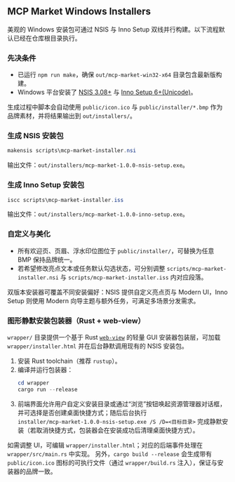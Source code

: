 ## MCP Market Windows Installers

美观的 Windows 安装包可通过 NSIS 与 Inno Setup 双线并行构建。以下流程默认已经在仓库根目录执行。

### 先决条件
- 已运行 `npm run make`，确保 `out/mcp-market-win32-x64` 目录包含最新版构建。
- Windows 平台安装了 [NSIS 3.08+](https://nsis.sourceforge.io/Download) 与 [Inno Setup 6+(Unicode)](https://jrsoftware.org/isdl.php)。

生成过程中脚本会自动使用 `public/icon.ico` 与 `public/installer/*.bmp` 作为品牌素材，并将结果输出到 `out/installers/`。

### 生成 NSIS 安装包
```powershell
makensis scripts\mcp-market-installer.nsi
```
输出文件：`out/installers/mcp-market-1.0.0-nsis-setup.exe`。

### 生成 Inno Setup 安装包
```powershell
iscc scripts\mcp-market-installer.iss
```
输出文件：`out/installers/mcp-market-1.0.0-inno-setup.exe`。

### 自定义与美化
- 所有欢迎页、页眉、浮水印位图位于 `public/installer/`，可替换为任意 BMP 保持品牌统一。
- 若希望修改亮点文本或任务默认勾选状态，可分别调整 `scripts/mcp-market-installer.nsi` 与 `scripts/mcp-market-installer.iss` 内对应段落。

双版本安装器可覆盖不同安装偏好：NSIS 提供自定义亮点页与 Modern UI，Inno Setup 则使用 Modern 向导主题与额外任务，可满足多场景分发需求。

### 图形静默安装包装器（Rust + web-view）
`wrapper/` 目录提供一个基于 Rust [`web-view`](https://github.com/Boscop/web-view) 的轻量 GUI 安装器包装层，可加载 `wrapper/installer.html` 并在后台静默调用现有的 NSIS 安装包。

1. 安装 Rust toolchain（推荐 `rustup`）。
2. 编译并运行包装器：
   ```powershell
   cd wrapper
   cargo run --release
   ```
3. 前端界面允许用户自定义安装目录或通过“浏览”按钮唤起资源管理器对话框，并可选择是否创建桌面快捷方式；随后后台执行  
   `installer/mcp-market-1.0.0-nsis-setup.exe /S /D=<目标目录>` 完成静默安装（若取消快捷方式，包装器会在安装成功后清理桌面快捷方式）。

如需调整 UI，可编辑 `wrapper/installer.html`；对应的后端事件处理在 `wrapper/src/main.rs` 中实现。
另外，`cargo build --release` 会生成带有 `public/icon.ico` 图标的可执行文件（通过 `wrapper/build.rs` 注入），保证与安装器的品牌一致。
